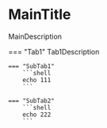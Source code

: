 # MainTitle

MainDescription

=== "Tab1"
    Tab1Description

    === "SubTab1"
        ```shell
        echo 111
        ```
        
    === "SubTab2"
        ```shell
        echo 222
        ```
